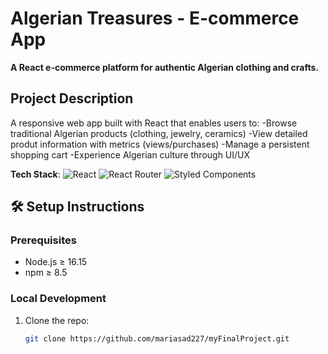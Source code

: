 # Algerian Treasures - E-commerce App

**A React e-commerce platform for authentic Algerian clothing and crafts.**

## Project Description
A responsive web app built with React that enables users to:
-Browse traditional Algerian products (clothing, jewelry, ceramics)
-View detailed produt information with metrics (views/purchases)
-Manage a persistent shopping cart
-Experience Algerian culture through UI/UX

**Tech Stack**:
![React](https://img.shields.io/badge/React-18.2-blue)
![React Router](https://img.shields.io/badge/React_Router-6.3-orange)
![Styled Components](https://img.shields.io/badge/Styled_Components-5.3-pink)

## 🛠️ Setup Instructions  

### **Prerequisites**  
- Node.js ≥ 16.15  
- npm ≥ 8.5  

### **Local Development**  
1. Clone the repo:  
   ```bash 
   git clone https://github.com/mariasad227/myFinalProject.git
  
